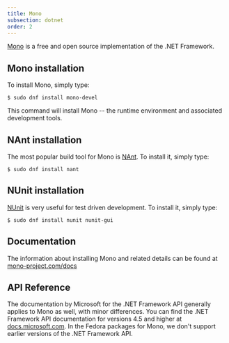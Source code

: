```yaml
---
title: Mono
subsection: dotnet
order: 2
---
```


[Mono](http://www.mono-project.com/) is a free and open source implementation of the .NET Framework.

## Mono installation

To install Mono, simply type:

```
$ sudo dnf install mono-devel
```

This command will install Mono -- the runtime environment and associated development tools.


## NAnt installation

The most popular build tool for Mono is [NAnt](http://nant.sourceforge.net/). To install it, simply type:

```
$ sudo dnf install nant
```

## NUnit installation

[NUnit](http://nunit.org/) is very useful for test driven development. To install it, simply type:

```
$ sudo dnf install nunit nunit-gui
```

## Documentation

The information about installing Mono and related details can be found at [mono-project.com/docs](http://www.mono-project.com/docs)

## API Reference

The documentation by Microsoft for the .NET Framework API generally applies to Mono as well, with minor differences.
You can find the .NET Framework API documentation for versions 4.5 and higher at [docs.microsoft.com](https://docs.microsoft.com/en-us/dotnet/api/index?view=netframework-4.5).
In the Fedora packages for Mono, we don't support earlier versions of the .NET Framework API.
